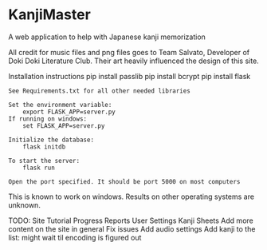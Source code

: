 # KanjiMaster

A web application to help with Japanese kanji memorization

All credit for music files and png files goes to Team Salvato, Developer of
Doki Doki Literature Club. Their art heavily influenced the design of this site.

Installation instructions
	pip install passlib
	pip install bcrypt
	pip install flask

	See Requirements.txt for all other needed libraries

	Set the environment variable:
		export FLASK_APP=server.py
	If running on windows:
		set FLASK_APP=server.py

	Initialize the database:
		flask initdb

	To start the server:
		flask run

	Open the port specified. It should be port 5000 on most computers

This is known to work on windows. Results on other operating systems are unknown.

TODO:
Site Tutorial
Progress Reports
User Settings
Kanji Sheets
Add more content on the site in general
Fix issues
Add audio settings
Add kanji to the list: might wait til encoding is figured out

